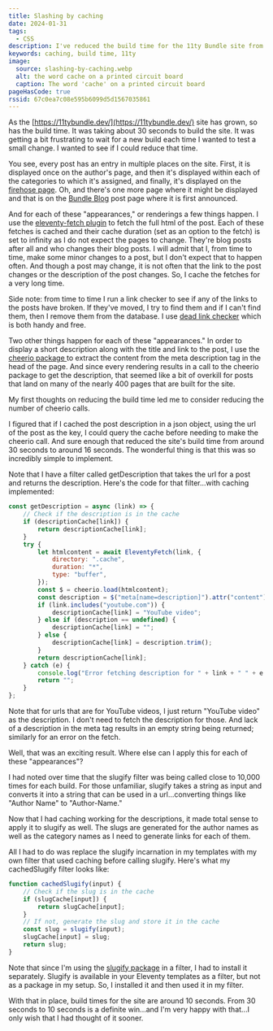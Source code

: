 ```yaml
---
title: Slashing by caching
date: 2024-01-31
tags:
  - CSS
description: I've reduced the build time for the 11ty Bundle site from 30 seconds to 10 seconds. Here's how.
keywords: caching, build time, 11ty
image:
  source: slashing-by-caching.webp
  alt: the word cache on a printed circuit board
  caption: The word 'cache' on a printed circuit board
pageHasCode: true
rssid: 67c0ea7c08e595b6099d5d1567035861
---
```


As the [https://11tybundle.dev/](https://11tybundle.dev/) site has grown, so has the build time. It was taking about 30 seconds to build the site. It was getting a bit frustrating to wait for a new build each time I wanted to test a small change. I wanted to see if I could reduce that time.

You see, every post has an entry in multiple places on the site. First, it is displayed once on the author's page, and then it's displayed within each of the categories to which it's assigned, and finally, it's displayed on the [firehose page](https://11tybundle.dev/firehose/). Oh, and there's one more page where it might be displayed and that is on the [Bundle Blog](https://11tybundle.dev/blog/) post page where it is first announced.

And for each of these "appearances," or renderings a few things happen. I use the [eleventy-fetch plugin](https://www.11ty.dev/docs/plugins/fetch/) to fetch the full html of the post. Each of these fetches is cached and their cache duration (set as an option to the fetch) is set to infinity as I do not expect the pages to change. They're blog posts after all and who changes their blog posts. I will admit that I, from time to time, make some minor changes to a post, but I don't expect that to happen often. And though a post may change, it is not often that the link to the post changes or the description of the post changes. So, I cache the fetches for a very long time.

Side note: from time to time I run a link checker to see if any of the links to the posts have broken. If they've moved, I try to find them and if I can't find them, then I remove them from the database. I use [dead link checker](https://www.deadlinkchecker.com/) which is both handy and free.

Two other things happen for each of these "appearances." In order to display a short description along with the title and link to the post, I use the [cheerio package ](https://www.npmjs.com/package/cheerio) to extract the content from the meta description tag in the head of the page. And since every rendering results in a call to the cheerio package to get the description, that seemed like a bit of overkill for posts that land on many of the nearly 400 pages that are built for the site.

My first thoughts on reducing the build time led me to consider reducing the number of cheerio calls.

I figured that if I cached the post description in a json object, using the url of the post as the key, I could query the cache before needing to make the cheerio call. And sure enough that reduced the site's build time from around 30 seconds to around 16 seconds. The wonderful thing is that this was so incredibly simple to implement.

Note that I have a filter called getDescription that takes the url for a post and returns the description. Here's the code for that filter...with caching implemented:

```js
const getDescription = async (link) => {
	// Check if the description is in the cache
	if (descriptionCache[link]) {
		return descriptionCache[link];
	}
	try {
		let htmlcontent = await EleventyFetch(link, {
			directory: ".cache",
			duration: "*",
			type: "buffer",
		});
		const $ = cheerio.load(htmlcontent);
		const description = $("meta[name=description]").attr("content");
		if (link.includes("youtube.com")) {
			descriptionCache[link] = "YouTube video";
		} else if (description == undefined) {
			descriptionCache[link] = "";
		} else {
			descriptionCache[link] = description.trim();
		}
		return descriptionCache[link];
	} catch (e) {
		console.log("Error fetching description for " + link + " " + e.message);
		return "";
	}
};
```

Note that for urls that are for YouTube videos, I just return "YouTube video" as the description. I don't need to fetch the description for those. And lack of a description in the meta tag results in an empty string being returned; similarly for an error on the fetch.

Well, that was an exciting result. Where else can I apply this for each of these "appearances"?

I had noted over time that the slugify filter was being called close to 10,000 times for each build. For those unfamiliar, slugify takes a string as input and converts it into a string that can be used in a url...converting things like "Author Name" to "Author-Name."

Now that I had caching working for the descriptions, it made total sense to apply it to slugify as well. The slugs are generated for the author names as well as the category names as I need to generate links for each of them.

All I had to do was replace the slugify incarnation in my templates with my own filter that used caching before calling slugify. Here's what my cachedSlugify filter looks like:

```js
function cachedSlugify(input) {
	// Check if the slug is in the cache
	if (slugCache[input]) {
		return slugCache[input];
	}
	// If not, generate the slug and store it in the cache
	const slug = slugify(input);
	slugCache[input] = slug;
	return slug;
}
```

Note that since I'm using the [slugify package](https://www.npmjs.com/package/@sindresorhus/slugify) in a filter, I had to install it separately. Slugify is available in your Eleventy templates as a filter, but not as a package in my setup. So, I installed it and then used it in my filter.

With that in place, build times for the site are around 10 seconds. From 30 seconds to 10 seconds is a definite win...and I'm very happy with that...I only wish that I had thought of it sooner.
